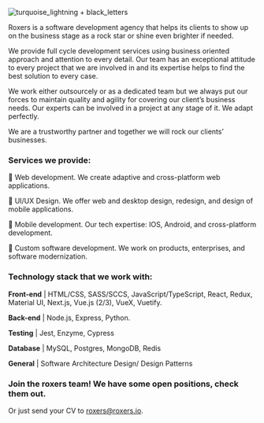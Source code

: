 ![turquoise_lightning + black_letters](https://user-images.githubusercontent.com/46110553/227984082-7f3f5729-68bc-44ae-b9d2-19f33d2b73da.png)


Roxers is a software development agency that helps its clients to show up on the business stage as a rock star or shine even brighter if needed.

We provide full cycle development services using business oriented approach and attention to every detail. Our team has an exceptional attitude to every project that we are involved in and its expertise helps to find the best solution to every case.

We work either outsourcely or as a dedicated team but we always put our forces to maintain quality and agility for covering our client’s business needs. Our experts can be involved in a project at any stage of it. We adapt perfectly.

We are a trustworthy partner and together we will rock our clients’ businesses.

### Services we provide:

🎸 Web development. We create adaptive and cross-platform web applications.

🥁 UI/UX Design. We offer web and desktop design, redesign, and design of mobile applications.

🎷 Mobile development. Our tech expertise: IOS, Android, and cross-platform development.

🎤 Custom software development. We work on products, enterprises, and software modernization.

### Technology stack that we work with:

**Front-end** | HTML/CSS, SASS/SCCS, JavaScript/TypeScript, React, Redux, Material UI, Next.js, Vue.js (2/3), VueX, Vuetify.

**Back-end** | Node.js, Express, Python.

**Testing** | Jest, Enzyme, Cypress

**Database** | MySQL, Postgres, MongoDB, Redis

**General** | Software Architecture Design/ Design Patterns


### Join the roxers team! We have some open positions, check them out.

Or just send your CV to roxers@roxers.io.
